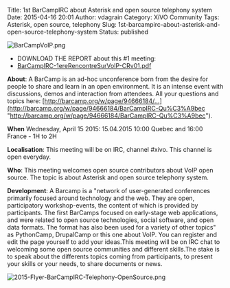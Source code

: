 Title: 1st BarCampIRC about Asterisk and open source telephony system
Date: 2015-04-16 20:01
Author: vdagrain
Category: XiVO Community
Tags: Asterisk, open source, telephony
Slug: 1st-barcampirc-about-asterisk-and-open-source-telephony-system
Status: published

![BarCampVoIP.png](/images/blog/BarCampVoIP.png "BarCampVoIP.png, avr. 2015")

-   DOWNLOAD THE REPORT about this \#1 meeting:
-   [BarCampIRC-1ereRencontreSurVoIP-CRv01.pdf](/images/blog/BarCampIRC-1ereRencontreSurVoIP-CRv01.pdf)

**About**: A BarCamp is an ad-hoc unconference born from the desire for
people to share and learn in an open environment. It is an intense event
with discussions, demos and interaction from attendees. All your
questions and topics here:
[http://barcamp.org/w/page/94666184/...](http://barcamp.org/w/page/94666184/BarCampIRC-Qu%C3%A9bec "http://barcamp.org/w/page/94666184/BarCampIRC-Qu%C3%A9bec").

**When** Wednesday, April 15 2015: 15.04.2015 10:00 Quebec and 16:00
France - 1H to 2H

**Localisation**: This meeting will be on IRC, channel \#xivo. This
channel is open everyday.

**Who**: This meeting welcomes open source contributors about VoIP open
source. The topic is about Asterisk and open source telephony system.

**Development**: A Barcamp is a "network of user-generated conferences
primarily focused around technology and the web. They are open,
participatory workshop-events, the content of which is provided by
participants. The first BarCamps focused on early-stage web
applications, and were related to open source technologies, social
software, and open data formats. The format has also been used for a
variety of other topics" as PythonCamp, DrupalCamp or this one about
VoIP. You can register and edit the page yourself to add your ideas.This
meeting will be on IRC chat to welcoming some open source communities
and different skills.The stake is to speak about the differents topics
coming from participants, to present your skills or your needs, to share
documents or news.

![2015-Flyer-BarCampIRC-Telephony-OpenSource.png](/images/blog/2015-Flyer-BarCampIRC-Telephony-OpenSource.png "2015-Flyer-BarCampIRC-Telephony-OpenSource.png, avr. 2015")

</p>

